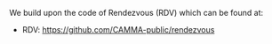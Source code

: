We build upon the code of Rendezvous (RDV) which can be found at:
- RDV: https://github.com/CAMMA-public/rendezvous